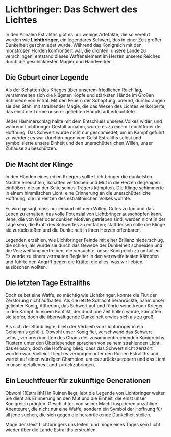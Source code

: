 # **Lichtbringer: Das Schwert des Lichtes**

In den Annalen Estraliths gibt es nur wenige Artefakte, die so verehrt werden wie **Lichtbringer**, ein legendäres Schwert, das in einer Zeit großer Dunkelheit geschmiedet wurde. Während das Königreich mit den monströsen Horden konfrontiert war, die drohten, unsere Lande zu verschlingen, entstand dieses Waffenelement im Herzen unseres Reiches durch die geschicktesten Magier und Handwerker.

## Die Geburt einer Legende

Als der Schatten des Krieges über unserem friedlichen Reich lag, versammelten sich die klügsten Köpfe und stärksten Hände im Großen Schmiede von Estral. Mit den Feuern der Schöpfung lodernd, durchdrangen sie den Stahl mit strahlender Magie, die das Wesen des Lichtes verkörperte, das einst die Türme unserer geliebten Hauptstadt erleuchtete.

Jeder Hammerschlag hallte mit dem Entschluss unseres Volkes wider, und während Lichtbringer Gestalt annahm, wurde es zu einem Leuchtfeuer der Hoffnung. Das Schwert wurde nicht nur geschmiedet, um im Kampf geführt zu werden; es war durchdrungen vom Geist Estraliths selbst und symbolisierte unsere Einheit und den unerschütterlichen Willen, unser Zuhause zu beschützen.

## Die Macht der Klinge

In den Händen eines edlen Kriegers sollte Lichtbringer die dunkelsten Nächte erleuchten, Schatten vertreiben und Mut in die Herzen derjenigen einflößen, die an der Seite seines Trägers kämpften. Die Klinge schimmerte in einem himmlischen Licht, eine Erinnerung an die unerschütterliche Hoffnung, die im Herzen des estralithischen Volkes wohnte.

Es wird gesagt, dass nur jemand mit dem Willen, Gutes zu tun und das Leben zu erhalten, das volle Potenzial von Lichtbringer ausschöpfen kann. Jene, die von Gier oder dunklen Motiven getrieben sind, werden nicht in der Lage sein, die Kraft des Schwertes zu entfalten; stattdessen solle die Klinge sie zurückstoßen und die Dunkelheit in ihren Herzen offenbaren. 

Legenden erzählen, wie Lichtbringer Feinde mit einer Brillanz niederschlug, die schien, als würde sie durch das Gewebe der Dunkelheit schneiden und die Verzweiflung vertreiben, die versuchte, unser Königreich zu umhüllen. Es wurde zu einem vertrauten Begleiter in den verzweifeltesten Kämpfen und führte den Angriff gegen die Kräfte, die alles, was wir liebten, auslöschen wollten.

## Die letzten Tage Estraliths

Doch selbst eine Waffe, so mächtig wie Lichtbringer, konnte die Flut der Zerstörung nicht aufhalten. Als die letzte Schlacht heranrückte, nahm unser geliebter König, Altherion, das Schwert auf und führte seine treuen Krieger in den Kampf. In einem Konflikt, der durch die Zeit hallen würde, kämpften sie tapfer, doch die überwältigende Dunkelheit erwies sich als zu groß.

Als sich der Staub legte, blieb der Verbleib von Lichtbringer in ein Geheimnis gehüllt. Obwohl unser König fiel, verschwand das Schwert selbst, verloren inmitten des Chaos des zusammenbrechenden Königreichs. Flüstern unter den Überlebenden sprachen von seinem strahlenden Licht, das erlosch, doch die Hoffnung blieb, dass das Schwert nicht zerstört worden war. Vielleicht liegt es verborgen unter den Ruinen Estraliths und wartet auf einen würdigen Champion, um es zurückzuerobern und das Licht in unser gefallenes Land zurückzubringen.

## Ein Leuchtfeuer für zukünftige Generationen

Obwohl [[Estralith]] in Ruinen liegt, lebt die Legende von Lichtbringer weiter. Sie dient als Erinnerung an den Mut und die Einheit, die einst unser Königreich prägten. Geschichten von seiner Macht inspirieren unzählige Abenteurer, die nicht nur eine Waffe, sondern ein Symbol der Hoffnung für all jene suchen, die sich gegen die heranrückende Dunkelheit stellen. 

Möge der Geist Lichtbringers uns leiten, und möge eines Tages sein Licht wieder über die Lande Estraliths erstrahlen.
